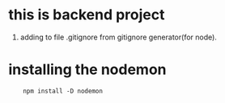 # this is backend project

1. adding to file .gitignore from gitignore generator(for node).

# installing the nodemon

```
    npm install -D nodemon 
```